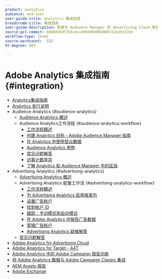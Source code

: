 ```yaml
---
product: analytics
audience: end-user
user-guide-title: Analytics 集成指南
breadcrumb-title: 集成指南
user-guide-description: 配置与 Audience Manager 和 Advertising Cloud 等其他 Adobe Experience Cloud 解决方案的集成。
source-git-commit: bb068d39f756c4cce06349d0bd969212e19cb33e
workflow-type: tm+mt
source-wordcount: '152'
ht-degree: 96%

---
```



# Adobe Analytics 集成指南 {#integration}

+ [Analytics集成指南](home.md)
+ [Analytics 发行说明](https://experienceleague.adobe.com/zh-hans/docs/analytics/release-notes/latest)
+ Audience Analytics {#audience-analytics}
   + [Audience Analytics 概述](c-audience-analytics/mc-audiences-aam.md)
   + Audience Analytics工作流程 {#audience-analytics-workflow}
      + [工作流程概述](c-audience-analytics/c-workflow/audiences-workflow.md)
      + [创建 Analytics 目标 - Adobe Audience Manager 指南](https://experienceleague.adobe.com/docs/audience-manager/user-guide/features/destinations/experience-cloud-destinations/create-analytics-destination.html?lang=zh-Hans)
      + [在 Analytics 中使用受众数据](c-audience-analytics/c-workflow/use-audience-data-analytics.md)
      + [Audience Analytics 用例](c-audience-analytics/aam-audience-use-cases.md)
      + [常见问题解答](c-audience-analytics/mc-audiences-faqs.md)
      + [访客计数差异](c-audience-analytics/visitor-count-reconciliation.md)
      + [了解 Analytics 和 Audience Manager 中的区段](c-audience-analytics/aam-analytics-segments.md)
+ Advertising Analytics {#advertising-analytics}
   + [Advertising Analytics 概述](c-advertising-analytics/overview.md)
   + Advertising Analytics 配置工作流 {#advertising-analytics-workflow}
      + [工作流程概述](c-advertising-analytics/c-adanalytics-workflow/aa-workflow.md)
      + [为 Advertising Analytics 启用报表包](c-advertising-analytics/c-adanalytics-workflow/aa-provision-rs.md)
      + [设置广告帐户](c-advertising-analytics/c-adanalytics-workflow/aa-create-ad-account.md)
      + [找到帐户 ID](c-advertising-analytics/c-adanalytics-workflow/aa-locate-account-id.md)
      + [跟踪：手动模式和自动模式](c-advertising-analytics/c-adanalytics-workflow/aa-manual-vs-automatic-tracking.md)
      + [在 Adobe Analytics 中报告广告数据](c-advertising-analytics/c-adanalytics-workflow/aa-report-ad-data-an.md)
      + [管理广告帐户](c-advertising-analytics/c-adanalytics-workflow/aa-manage-ad-accounts.md)
      + [Advertising Analytics 疑难解答](c-advertising-analytics/c-adanalytics-workflow/aa-troubleshooting.md)
   + [常见问题解答](c-advertising-analytics/aa-faq.md)
+ [Adobe Analytics for Advertising Cloud](https://experienceleague.adobe.com/docs/advertising-cloud/integrations/analytics/overview.html?lang=zh-Hans)
+ [Adobe Analytics for Target - A4T](https://experienceleague.adobe.com/docs/target/using/integrate/a4t/a4t.html)
+ [Adobe Analytics 中的 Adobe Campaign 报告功能](adobe-campaign.md)
+ [将 Adobe Analytics 数据与 Adobe Campaign Classic 集成](analytics-to-campaign-classic.md)
+ [AEM Assets 报告](aem-assets-reporting.md)
+ [Adobe Exchange](https://exchange.adobe.com)
